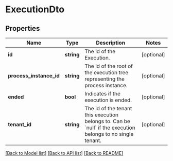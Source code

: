# ExecutionDto

## Properties
Name | Type | Description | Notes
------------ | ------------- | ------------- | -------------
**id** | **string** | The id of the Execution. | [optional] 
**process_instance_id** | **string** | The id of the root of the execution tree representing the process instance. | [optional] 
**ended** | **bool** | Indicates if the execution is ended. | [optional] 
**tenant_id** | **string** | The id of the tenant this execution belongs to. Can be &#x60;null&#x60; if the execution belongs to no single tenant. | [optional] 

[[Back to Model list]](../../README.md#documentation-for-models) [[Back to API list]](../../README.md#documentation-for-api-endpoints) [[Back to README]](../../README.md)

